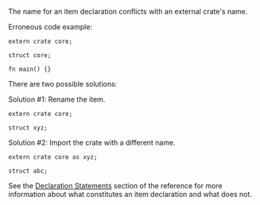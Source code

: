 The name for an item declaration conflicts with an external crate's name.

Erroneous code example:

```compile_fail,E0260
extern crate core;

struct core;

fn main() {}
```

There are two possible solutions:

Solution #1: Rename the item.

```
extern crate core;

struct xyz;
```

Solution #2: Import the crate with a different name.

```
extern crate core as xyz;

struct abc;
```

See the [Declaration Statements][declaration-statements] section of the
reference for more information about what constitutes an item declaration
and what does not.

[declaration-statements]: https://doc.rust-lang.org/reference/statements.html#declaration-statements
